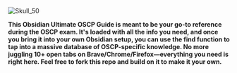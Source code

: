 ![Skull_50](https://github.com/user-attachments/assets/949d01bb-abf3-41e9-9573-4a7f026916cb)


**This Obsidian Ultimate OSCP Guide is meant to be your go-to reference during the OSCP exam. It's loaded with all the info you need, and once you bring it into your own Obsidian setup, you can use the find function to tap into a massive database of OSCP-specific knowledge. No more juggling 10+ open tabs on Brave/Chrome/Firefox—everything you need is right here. Feel free to fork this repo and build on it to make it your own.**

